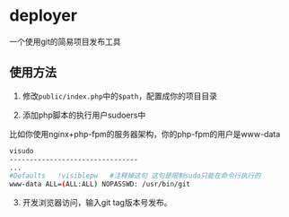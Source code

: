 # deployer
一个使用git的简易项目发布工具

## 使用方法
1. 修改`public/index.php`中的`$path`，配置成你的项目目录

2. 添加php脚本的执行用户sudoers中

比如你使用nginx+php-fpm的服务器架构，你的php-fpm的用户是www-data
```sh
visudo
--------------------------------
...
#Defaults   !visiblepw   #注释掉这句 这句是限制sudo只能在命令行执行的
www-data ALL=(ALL:ALL) NOPASSWD: /usr/bin/git
```


3. 开发浏览器访问，输入git tag版本号发布。